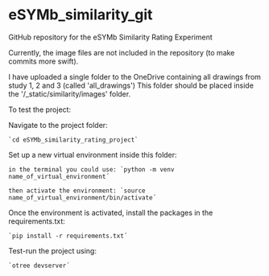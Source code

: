 # eSYMb_similarity_git
 GitHub repository for the eSYMb Similarity Rating Experiment

Currently, the image files are not included in the repository (to make commits more swift). 

I have uploaded a single folder to the OneDrive containing all drawings from study 1, 2 and 3 (called 'all_drawings')
This folder should be placed inside the '/_static/similarity/images' folder.

To test the project: 

Navigate to the project folder:

    `cd eSYMb_similarity_rating_project`

Set up a new virtual environment inside this folder:

    in the terminal you could use: `python -m venv name_of_virtual_environment´

    then activate the environment: `source name_of_virtual_environment/bin/activate´

Once the environment is activated, install the packages in the requirements.txt:

    `pip install -r requirements.txt´

Test-run the project using:

    `otree devserver´
